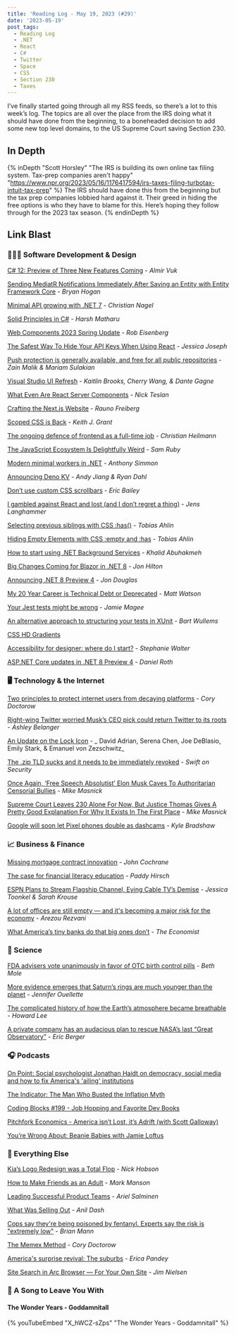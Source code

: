 ```yaml
---
title: 'Reading Log - May 19, 2023 (#29)'
date: '2023-05-19'
post_tags:
  - Reading Log
  - .NET
  - React
  - C#
  - Twitter
  - Space
  - CSS
  - Section 230
  - Taxes
---
```


I’ve finally started going through all my RSS feeds, so there’s a lot to this week’s log. The topics are all over the place from the IRS doing what it should have done from the beginning, to a boneheaded decision to add some new top level domains, to the US Supreme Court saving Section 230.
<!-- excerpt -->

## In Depth

{% inDepth "Scott Horsley" "The IRS is building its own online tax filing system. Tax-prep companies aren't happy" "https://www.npr.org/2023/05/16/1176417594/irs-taxes-filing-turbotax-intuit-tax-prep" %}
    The IRS should have done this from the beginning but the tax prep companies lobbied hard against it. Their greed in hiding the free options is who they have to blame for this. Here’s hoping they follow through for the 2023 tax season.
{% endinDepth %}

## Link Blast

### 👨🏼‍💻 Software Development & Design

[C# 12: Preview of Three New Features Coming](https://www.infoq.com/news/2023/04/csharp-12-preview/) - _Almir Vuk_

[Sending MediatR Notifications Immediately After Saving an Entity with Entity Framework Core](https://nodogmablog.bryanhogan.net/2023/05/sending-mediatr-notifications-immediately-after-saving-an-entity-with-entity-framework-core/) - _Bryan Hogan_

[Minimal API growing with .NET 7](https://csharp.christiannagel.com/2023/05/03/minimal-api-growing-with-net-7/) - _Christian Nagel_

[Solid Principles in C\#](https://harshmatharu.com/blog/solid-principles-in-csharp) - _Harsh Matharu_

[Web Components 2023 Spring Update](https://eisenbergeffect.medium.com/web-components-2023-spring-update-60c7873adf98) - _Rob Eisenberg_

[The Safest Way To Hide Your API Keys When Using React](https://www.smashingmagazine.com/2023/05/safest-way-hide-api-keys-react/) - _Jessica Joseph_

[Push protection is generally available, and free for all public repositories](https://github.blog/2023-05-09-push-protection-is-generally-available-and-free-for-all-public-repositories/) - _Zain Malik & Mariam Sulakian_

[Visual Studio UI Refresh](https://devblogs.microsoft.com/visualstudio/visual-studio-ui-refresh/) - _Kaitlin Brooks, Cherry Wang, & Dante Gagne_

[What Even Are React Server Components](https://www.viget.com/articles/what-even-are-react-server-components/) - _Nick Teslan_

[Crafting the Next.js Website](https://rauno.me/craft/nextjs) - _Rauno Freiberg_

[Scoped CSS is Back](https://keithjgrant.com/posts/2023/04/scoped-css-is-back/) - _Keith J. Grant_

[The ongoing defence of frontend as a full-time job](https://christianheilmann.com/2023/05/09/the-ongoing-defence-of-frontend-as-a-full-time-job/) - _Christian Heilmann_

[The JavaScript Ecosystem Is Delightfully Weird](https://fly.io/blog/js-ecosystem-delightfully-wierd/) - _Sam Ruby_

[Modern minimal workers in .NET](https://anthonysimmon.com/dotnet-minimal-workers/) - _Anthony Simmon_

[Announcing Deno KV](https://deno.com/blog/kv) - _Andy Jiang & Ryan Dahl_

[Don’t use custom CSS scrollbars](https://ericwbailey.website/published/dont-use-custom-css-scrollbars/) - _Eric Bailey_

[I gambled against React and lost (and I don’t regret a thing)](https://goauthentik.io/blog/2023-05-04-i-gambled-against-react-and-lost) - *Jens Langhammer*

[Selecting previous siblings with CSS :has()](https://tobiasahlin.com/blog/previous-sibling-css-has/) - _Tobias Ahlin_

[Hiding Empty Elements with CSS :empty and :has](https://tobiasahlin.com/blog/hiding-an-element-if-its-empty/) - _Tobias Ahlin_

[How to start using .NET Background Services](https://blog.jetbrains.com/dotnet/2023/05/09/dotnet-background-services/) - _Khalid Abuhakmeh_

[Big Changes Coming for Blazor in .NET 8](https://www.telerik.com/blogs/big-changes-coming-blazor-dotnet-8) - _Jon Hilton_

[Announcing .NET 8 Preview 4](https://devblogs.microsoft.com/dotnet/announcing-dotnet-8-preview-4/) - _Jon Douglas_

[My 20 Year Career is Technical Debt or Deprecated](https://blog.visionarycto.com/p/my-20-year-career-is-technical-debt) - _Matt Watson_

[Your Jest tests might be wrong](https://jamiemagee.co.uk/blog/your-jest-tests-might-be-wrong/) - _Jamie Magee_

[An alternative approach to structuring your tests in XUnit](https://bartwullems.blogspot.com/2023/05/an-alternative-approach-to-structuring.html) - _Bart Wullems_

[CSS HD Gradients](https://gradient.style/)

[Accessibility for designer: where do I start?](https://stephaniewalter.design/blog/accessibility-resources-tools-articles-books-for-designer) - _Stephanie Walter_

[ASP.NET Core updates in .NET 8 Preview 4](https://devblogs.microsoft.com/dotnet/asp-net-core-updates-in-dotnet-8-preview-4/) - _Daniel Roth_

### 🖥 Technology & the Internet

[Two principles to protect internet users from decaying platforms](https://doctorow.medium.com/two-principles-to-protect-internet-users-from-decaying-platforms-b03327183b9a) - _Cory Doctorow_

[Right-wing Twitter worried Musk’s CEO pick could return Twitter to its roots](https://arstechnica.com/tech-policy/2023/05/twitter-users-fear-new-ceo-will-end-musks-commitment-to-free-speech-on-platform/) - _Ashley Belanger_

[An Update on the Lock Icon](https://blog.chromium.org/2023/05/an-update-on-lock-icon.html) - _ David Adrian, Serena Chen, Joe DeBlasio, Emily Stark, & Emanuel von Zezschwitz_

[The .zip TLD sucks and it needs to be immediately revoked](https://financialstatement.zip) - _Swift on Security_

[Once Again, ‘Free Speech Absolutist’ Elon Musk Caves To Authoritarian Censorial Bullies](https://www.techdirt.com/2023/05/15/once-again-free-speech-absolutist-elon-musk-caves-to-authoritarian-censorial-bullies/) - _Mike Masnick_

[Supreme Court Leaves 230 Alone For Now, But Justice Thomas Gives A Pretty Good Explanation For Why It Exists In The First Place](https://www.techdirt.com/2023/05/18/supreme-court-leaves-230-alone-for-now-but-justice-thomas-gives-a-pretty-good-explanation-for-why-it-exists-in-the-first-place/) - _Mike Masnick_

[Google will soon let Pixel phones double as dashcams](https://9to5google.com/2023/05/16/pixel-dashcam-personal-safety-update/) - _Kyle Bradshaw_

### 📈 Business & Finance

[Missing mortgage contract innovation](https://johnhcochrane.blogspot.com/2023/05/missing-mortgage-contract-innovation.html) - _John Cochrane_

[The case for financial literacy education](https://www.npr.org/sections/money/2023/05/16/1176189034/the-case-for-financial-literacy-education) - _Paddy Hirsch_

[ESPN Plans to Stream Flagship Channel, Eying Cable TV’s Demise](https://www.wsj.com/articles/espn-lays-plans-to-stream-flagship-channel-eyeing-cable-tvs-demise-ad0fb727) - _Jessica Toonkel & Sarah Krouse_

[A lot of offices are still empty — and it's becoming a major risk for the economy](https://www.npr.org/2023/05/16/1174938708/commercial-real-estate-property-offices-work-from-home-remote-work) - _Arezou Rezvani_

[What America’s tiny banks do that big ones don’t](https://www.economist.com/united-states/2023/05/07/what-americas-tiny-banks-do-that-big-ones-dont) - _The Economist_

### 🔬 Science

[FDA advisers vote unanimously in favor of OTC birth control pills](https://arstechnica.com/science/2023/05/otc-birth-control-pill-gets-unanimous-vote-in-favor-from-fda-advisers/) - _Beth Mole_

[More evidence emerges that Saturn’s rings are much younger than the planet](https://arstechnica.com/science/2023/05/more-evidence-emerges-that-saturns-rings-are-much-younger-than-the-planet/) - _Jennifer Ouellette_

[The complicated history of how the Earth’s atmosphere became breathable](https://arstechnica.com/science/2023/05/the-complicated-history-of-how-the-earths-atmosphere-became-breathable/) - _Howard Lee_

[A private company has an audacious plan to rescue NASA’s last “Great Observatory”](https://arstechnica.com/science/2023/05/a-private-company-has-an-audacious-plan-to-rescue-nasas-last-great-observatory/) - _Eric Berger_

### 🎧 Podcasts

[On Point: Social psychologist Jonathan Haidt on democracy, social media and how to fix America's 'ailing' institutions](https://www.wbur.org/onpoint/2022/04/25/why-social-psychologist-jonathan-haidt-says-americas-institutions-are-in-trouble)

[The Indicator: The Man Who Busted the Inflation Myth](https://www.npr.org/2023/05/17/1176781995/the-man-who-busted-the-inflation-employment-myth)

[Coding Blocks #199 - Job Hopping and Favorite Dev Books](https://www.codingblocks.net/podcast/job-hopping-favorite-dev-books/)

[Pitchfork Economics - America isn’t Lost, it’s Adrift (with Scott Galloway)](https://pitchforkeconomics.com/episode/america-isnt-lost-its-adrift-with-scott-galloway/)

[You’re Wrong About: Beanie Babies with Jamie Loftus](https://www.buzzsprout.com/1112270/11857765-beanie-babies-with-jamie-loftus)

### 🎒 Everything Else

[Kia’s Logo Redesign was a Total Flop](https://www.inc.com/nick-hobson/kias-logo-redesign-was-a-total-flop-company-did-what-no-brand-should-ever-do.html) - _Nick Hobson_

[How to Make Friends as an Adult](https://markmanson.net/how-to-make-friends) - _Mark Manson_

[Leading Successful Product Teams](https://arie.ls/2023/leading-successful-product-teams/) - _Ariel Salminen_

[What Was Selling Out](https://anildash.com/2023/03/14/what-was-selling-out/) - _Anil Dash_

[Cops say they're being poisoned by fentanyl. Experts say the risk is "extremely low"](police-fentanyl-overdose-misinformation%20%20-%20https://www.npr.org/2023/05/16/1175726650/cops-say-theyre-being-poisoned-by-fentanyl-experts-say-the-risk-is-extremely-low) - _Brian Mann_

[The Memex Method](https://doctorow.medium.com/the-memex-method-238c71f2fb46) - _Cory Doctorow_

[America's surprise revival: The suburbs](https://www.axios.com/2023/05/13/us-suburbs-boom-housing-retail) - _Erica Pandey_

[Site Search in Arc Browser — For Your Own Site](https://blog.jim-nielsen.com/2023/site-search-in-arc-browser/) - _Jim Nielsen_

### 🎵 A Song to Leave You With

#### The Wonder Years - Goddamnitall

{% youTubeEmbed "X_hWCZ-sZps" "The Wonder Years - Goddamnitall" %}